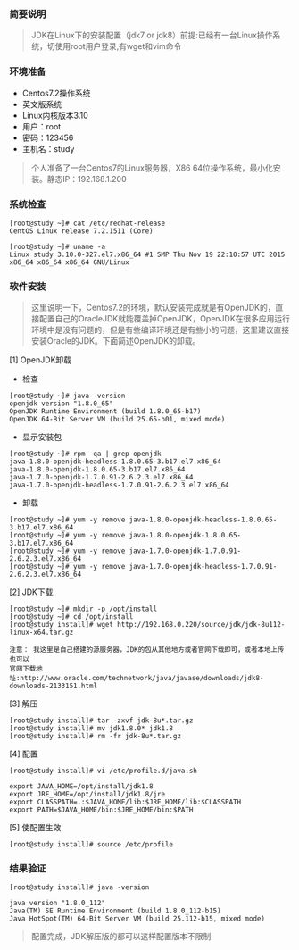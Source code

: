 ### 简要说明

> JDK在Linux下的安装配置（jdk7 or jdk8）前提:已经有一台Linux操作系统，切使用root用户登录,有wget和vim命令
    
### 环境准备

 - Centos7.2操作系统
 - 英文版系统
 - Linux内核版本3.10
 - 用户：root
 - 密码：123456
 - 主机名：study

> 个人准备了一台Centos7的Linux服务器，X86 64位操作系统，最小化安装。静态IP：192.168.1.200

### 系统检查

```
[root@study ~]# cat /etc/redhat-release 
CentOS Linux release 7.2.1511 (Core)

[root@study ~]# uname -a
Linux study 3.10.0-327.el7.x86_64 #1 SMP Thu Nov 19 22:10:57 UTC 2015 x86_64 x86_64 x86_64 GNU/Linux
```

### 软件安装

> 这里说明一下，Centos7.2的环境，默认安装完成就是有OpenJDK的，直接配置自己的OracleJDK就能覆盖掉OpenJDK，OpenJDK在很多应用运行环境中是没有问题的，但是有些编译环境还是有些小的问题，这里建议直接安装Oracle的JDK。下面简述OpenJDK的卸载。

[1] OpenJDK卸载

 - 检查

```
[root@study ~]# java -version
openjdk version "1.8.0_65"
OpenJDK Runtime Environment (build 1.8.0_65-b17)
OpenJDK 64-Bit Server VM (build 25.65-b01, mixed mode)
```

 - 显示安装包

```
[root@study ~]# rpm -qa | grep openjdk
java-1.8.0-openjdk-headless-1.8.0.65-3.b17.el7.x86_64
java-1.8.0-openjdk-1.8.0.65-3.b17.el7.x86_64
java-1.7.0-openjdk-1.7.0.91-2.6.2.3.el7.x86_64
java-1.7.0-openjdk-headless-1.7.0.91-2.6.2.3.el7.x86_64
```

 - 卸载

```
[root@study ~]# yum -y remove java-1.8.0-openjdk-headless-1.8.0.65-3.b17.el7.x86_64
[root@study ~]# yum -y remove java-1.8.0-openjdk-1.8.0.65-3.b17.el7.x86_64
[root@study ~]# yum -y remove java-1.7.0-openjdk-1.7.0.91-2.6.2.3.el7.x86_64
[root@study ~]# yum -y remove java-1.7.0-openjdk-headless-1.7.0.91-2.6.2.3.el7.x86_64
```

[2] JDK下载

```
[root@study ~]# mkdir -p /opt/install
[root@study ~]# cd /opt/install
[root@study install]# wget http://192.168.0.220/source/jdk/jdk-8u112-linux-x64.tar.gz

注意： 我这里是自己搭建的源服务器，JDK的包从其他地方或者官网下载即可，或者本地上传也可以
官网下载地址:http://www.oracle.com/technetwork/java/javase/downloads/jdk8-downloads-2133151.html
```

[3] 解压

```
[root@study install]# tar -zxvf jdk-8u*.tar.gz
[root@study install]# mv jdk1.8.0* jdk1.8
[root@study install]# rm -fr jdk-8u*.tar.gz
```

[4] 配置

```
[root@study install]# vi /etc/profile.d/java.sh

export JAVA_HOME=/opt/install/jdk1.8
export JRE_HOME=/opt/install/jdk1.8/jre
export CLASSPATH=.:$JAVA_HOME/lib:$JRE_HOME/lib:$CLASSPATH
export PATH=$JAVA_HOME/bin:$JRE_HOME/bin:$PATH
```

[5] 使配置生效

```
[root@study install]# source /etc/profile
```

### 结果验证

```
[root@study install]# java -version

java version "1.8.0_112"
Java(TM) SE Runtime Environment (build 1.8.0_112-b15)
Java HotSpot(TM) 64-Bit Server VM (build 25.112-b15, mixed mode)
```

> 配置完成，JDK解压版的都可以这样配置版本不限制